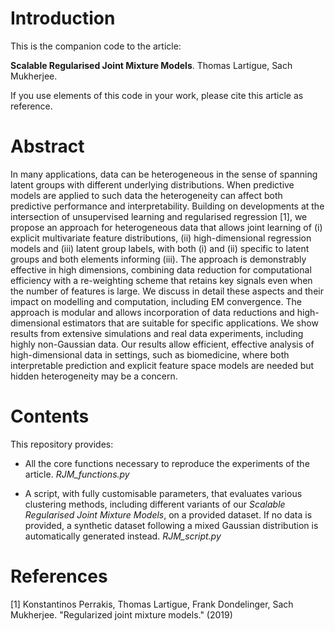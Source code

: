 # Introduction

This is the companion code to the article:

**Scalable Regularised Joint Mixture Models**. Thomas Lartigue, Sach Mukherjee.

If you use elements of this code in your work, please cite this article as reference.

# Abstract

In many applications, data can be heterogeneous in the sense of spanning latent groups with different underlying distributions. When predictive models are applied to such data the heterogeneity can affect both predictive performance and interpretability. Building on developments at the intersection of unsupervised learning and regularised regression [1], we propose an approach for heterogeneous data that allows joint learning of (i) explicit multivariate feature distributions, (ii) high-dimensional regression models and (iii) latent group labels, with both (i) and (ii) specific to latent groups and both elements informing (iii). The approach is demonstrably effective in high dimensions, combining data reduction for computational efficiency with a re-weighting scheme that retains key signals even when the number of features is large. We discuss in detail these aspects and their impact on modelling and computation, including EM convergence. The approach is modular and allows incorporation of data reductions and high-dimensional estimators that are suitable for specific applications. We show results from extensive simulations and real data experiments, including highly non-Gaussian data. Our results allow efficient, effective analysis of high-dimensional data in settings, such as biomedicine, where both interpretable prediction and explicit feature space models are needed but hidden heterogeneity may be a concern. 

# Contents

This repository provides:

- All the core functions necessary to reproduce the experiments of the article.
*RJM_functions.py*

- A script, with fully customisable parameters, that evaluates various clustering methods, including different variants of our *Scalable Regularised Joint Mixture Models*, on a provided dataset. If no data is provided, a synthetic dataset following a mixed Gaussian distribution is automatically generated instead.
*RJM_script.py*

# References

[1] Konstantinos Perrakis, Thomas Lartigue, Frank Dondelinger, Sach Mukherjee. "Regularized joint mixture models." (2019)
